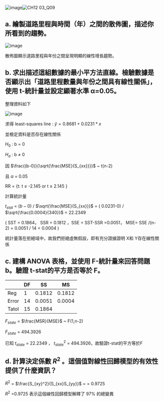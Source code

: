 ![image](https://github.com/user-attachments/assets/5b44b9f7-1000-448b-aefa-cdbd01210db6)![CH12 03_Q09](https://github.com/user-attachments/assets/56d7d994-66b4-4bf1-a91e-d7cb2e2036c0)

a. 繪製道路里程與時間（年）之間的散佈圖，描述你所看到的趨勢。
---

![image](https://github.com/user-attachments/assets/ba0c3bc1-b2fe-476d-a53b-88b2dc2d7a85)

散佈圖顯示道路里程與年份之間呈現明顯的線性增長趨勢。

b. 求出描述這組數據的最小平方法直線。檢驗數據是否顯示出「道路里程數量與年份之間具有線性關係」，使用 t-統計量並設定顯著水準 α=0.05。
---

整理資料如下

![image](https://github.com/user-attachments/assets/0887cce3-7e3d-4be4-9e77-bf792df89bc1)

求得 least-squares line : $\hat{y} = 0.8681+ 0.0231*x$

並檢定資料是否存在線性關係

$H_0$ : b = 0

$H_a$ : b $\ne$ 0

因 $\frac{(b-0)}{\sqrt{\frac{MSE}{S_{xx}}}}$  ~ t(n-2)

且 $\alpha$ = 0.05

RR = {t: t $\le$ -2.145 or t $\ge$ 2.145  }

計算統計量

$t_{stat}$ = $(b-0)$ / $\sqrt{\frac{MSE}{S_{xx}}}$ = ( 0.0231-0) / $\sqrt{\frac{0.0004}{340}}$ = 22.2349

( SST = 0.1864， SSR = 0.1812 ，SSE = SST-SSR =0.0051， MSE= SSE /(n-2) = 0.0051 / 14 = 0.0004 )

統計量落在拒絕域中，故我們拒絕虛無假設，即有充分證據證明 X和 Y存在線性關係


c. 建構 ANOVA 表格，並使用 F-統計量來回答問題 b。驗證 t-stat的平方是否等於 F。
---

|       | DF    | SS | MS |
| ----  | --    | -- | -- |
| Reg   | 1     | 0.1812  | 0.1812  |
| Error | 14     | 0.0051 |0.0004  |
| Tatol | 15     | 0.1864 |

$F_{state}$ = $\frac{MSR}{MSE}$ ~ F(1,n-2)

$F_{state}$ = 494.3926

已知 $t_{state}$ = 22.2349 ， $t_{state}^2$ = 494.3926，故驗證t-stat的平方等於F


d. 計算決定係數 $R^2$ 。這個值對線性回歸模型的有效性提供了什麼資訊？
---

$R^2$ = $\frac{S_{xy}^2}{S_{xx}S_{yy}}$ =  = 0.9725

$R^2$ =0.9725 表示這個線性回歸模型解釋了 97% 的總變異


